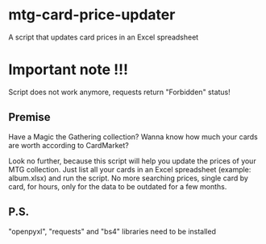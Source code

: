 # mtg-card-price-updater

A script that updates card prices in an Excel spreadsheet

# Important note !!!

Script does not work anymore, requests return "Forbidden" status!

## Premise

Have a Magic the Gathering collection? Wanna know how much your cards are worth according to CardMarket? 

Look no further, because this script will help you update the prices of your MTG collection.
Just list all your cards in an Excel spreadsheet (example: album.xlsx) and run the script.
No more searching prices, single card by card, for hours, only for the data to be outdated for a few months.

## P.S.

"openpyxl", "requests" and "bs4" libraries need to be installed

